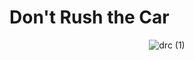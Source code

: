# Don't Rush the Car

<div align="center">
  
![drc (1)](https://github.com/user-attachments/assets/8150a1ff-b04e-4dfa-b45d-0bdf1df7c4b8)

</div>
